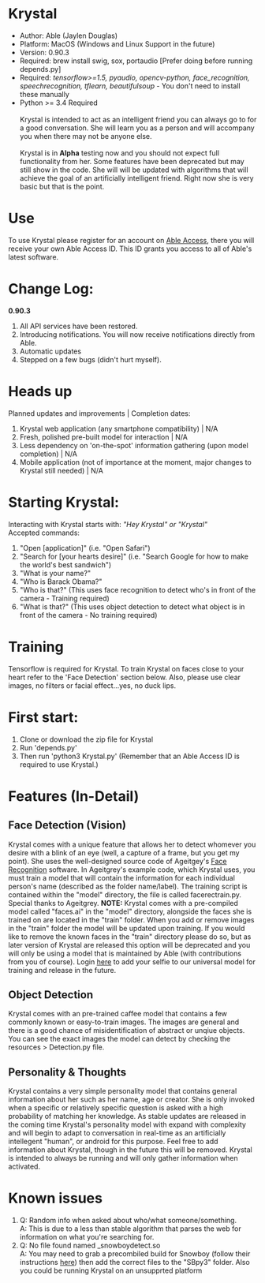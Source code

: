 # Krystal
- Author: Able (Jaylen Douglas)
- Platform: MacOS (Windows and Linux Support in the future)<br>
- Version: 0.90.3<br>
- Required: brew install swig, sox, portaudio [Prefer doing before running depends.py]<br>
- Required: <i>tensorflow>=1.5, pyaudio, opencv-python, face_recognition, speechrecognition, tflearn, beautifulsoup</i> - You don't need to install these manually<br>
- Python >= 3.4 Required<br><br>
Krystal is intended to act as an intelligent friend you can always go to for a good conversation. 
She will learn you as a person and will accompany you when there may not be anyone else. <br><br>
Krystal is in <b>Alpha</b> testing 
now and you should not expect full functionality from her. Some features have been deprecated but may still show in the code. She will will be updated with algorithms that will achieve the goal of an artificially intelligent friend. Right now she is very basic but that is the point. 
# Use
To use Krystal please register for an account on <a href="https://ableinc.us/access">Able Access</a>, there you will receive
your own Able Access ID. This ID grants you access to all of Able's latest software.
<br>
# Change Log:
<b>0.90.3</b><br>
1) All API services have been restored.
2) Introducing notifications. You will now receive notifications directly from Able.
3) Automatic updates
4) Stepped on a few bugs (didn't hurt myself).
# Heads up
Planned updates and improvements | Completion dates:
1) Krystal web application (any smartphone compatibility) | N/A
2) Fresh, polished pre-built model for interaction | N/A
3) Less dependency on 'on-the-spot' information gathering (upon model completion) | N/A
4) Mobile application (not of importance at the moment, major changes to Krystal still needed) | N/A

# Starting Krystal: 
Interacting with Krystal starts with: <i>"Hey Krystal" or "Krystal"</i><br>
Accepted commands:
<br>
1) "Open [application]" (i.e. "Open Safari")<br>
2) "Search for [your hearts desire]" (i.e. "Search Google for how to make the world's best sandwich")<br>
1) "What is your name?"<br>
2) "Who is Barack Obama?"<br>
3) "Who is that?" (This uses face recognition to detect who's in front of the camera - Training required)<br>
4) "What is that?" (This uses object detection to detect what object is in front of the camera - No training required)<br>
# Training
Tensorflow is required for Krystal. To train Krystal on faces close to your heart refer to the 'Face Detection' section below. Also, please use clear images, no filters or facial effect...yes, no duck lips.
<br>
# First start:
1) Clone or download the zip file for Krystal<br>
2) Run 'depends.py'<br>
3) Then run 'python3 Krystal.py' (Remember that an Able Access ID is required to use Krystal.)<br>

# Features (In-Detail)
<h2>Face Detection (Vision)</h2>
Krystal comes with a unique feature that allows her to detect whomever you desire with a blink of an eye (well, a capture of a frame, but you get my point). She uses the well-designed source code of Ageitgey's <a href="https://github.com/ageitgey/face_recognition">Face Recognition</a> software. In Ageitgrey's example code, which Krystal uses, you must train a model that will contain the information for each individual person's name (described as the folder name/label). The training script is contained within the "model" directory, the file is called facerectrain.py. Special thanks to Ageitgrey. 
<b>NOTE:</b> Krystal comes with a pre-compiled model called "faces.ai" in the "model" directory, alongside the faces she is trained on are located in the "train" folder. When you add or remove images in the "train" folder the model will be updated upon training. If you would like to remove the known faces in the "train" directory please do so, but as later version of Krystal are released this option will be deprecated and you will only be using a model that is maintained by Able (with contributions from you of course). Login <a href="https://ableinc.us/access/login.php">here</a> to add your selfie to our universal model for training and release in the future.
<br>
<h2>Object Detection</h2>
Krystal comes with an pre-trained caffee model that contains a few commonly known or easy-to-train images. The images are general and there is a good chance of misidentification of abstract or unqiue objects. You can see the exact images the model can detect by checking the resources > Detection.py file. 
<br>
<h2>Personality & Thoughts</h2>
Krystal contains a very simple personality model that contains general information about her such as her name, age or creator. She is only invoked when a specific or relatively specific question is asked with a high probability of matching her knowledge. As stable updates are released in the coming time Krystal's personality model with expand with complexity and will begin to adapt to conversation in real-time as an artificially intellegent "human", or android for this purpose. Feel free to add information about Krystal, though in the future this will be removed. Krystal is intended to always be running and will only gather information when activated.<br>

# Known issues
1) Q: Random info when asked about who/what someone/something.<br>
   A: This is due to a less than stable algorithm that parses the web for information on what you're searching for.<br>
2) Q: No file found named _snowboydetect.so<br>
   A: You may need to grab a precombiled build for Snowboy (follow their instructions <a href="https://github.com/Kitt-AI/snowboy">here</a>) then add the correct files to the "SBpy3" folder. Also you could be running Krystal on an unsupprted platform
